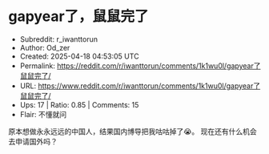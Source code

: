 # gapyear了，鼠鼠完了

- Subreddit: r_iwanttorun
- Author: Od_zer
- Created: 2025-04-18 04:53:05 UTC
- Permalink: https://reddit.com/r/iwanttorun/comments/1k1wu0l/gapyear了鼠鼠完了/
- URL: https://www.reddit.com/r/iwanttorun/comments/1k1wu0l/gapyear了鼠鼠完了/
- Ups: 17 | Ratio: 0.85 | Comments: 15
- Flair: 不懂就问


原本想做永永远远的中国人，结果国内博导把我咕咕掉了😭。
现在还有什么机会去申请国外吗？

